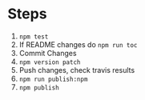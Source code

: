 # Steps

1. `npm test`
2. If README changes do `npm run toc`
3. Commit Changes
4. `npm version patch`
5. Push changes, check travis results
6. `npm run publish:npm`
7. `npm publish`
